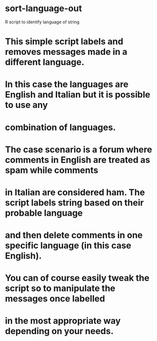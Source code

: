 sort-language-out
=================

R script to identify language of string

# This simple script labels and removes messages made in a different language. 
# In this case the languages are English and Italian but it is possible to use any 
# combination of languages.
#
# The case scenario is a forum where comments in English are treated as spam while comments
# in Italian are considered ham. The script labels string based on their probable language 
# and then delete comments in one specific language (in this case English). 
# You can of course easily tweak the script so to manipulate the messages once labelled
# in the most appropriate way depending on your needs. 
